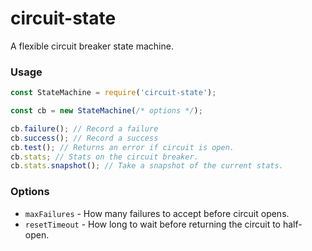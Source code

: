 
# circuit-state

A flexible circuit breaker state machine.

### Usage

```javascript
const StateMachine = require('circuit-state');

const cb = new StateMachine(/* options */);

cb.failure(); // Record a failure
cb.success(); // Record a success
cb.test(); // Returns an error if circuit is open.
cb.stats; // Stats on the circuit breaker.
cb.stats.snapshot(); // Take a snapshot of the current stats.
```

### Options

- `maxFailures` - How many failures to accept before circuit opens.
- `resetTimeout` - How long to wait before returning the circuit to half-open.
